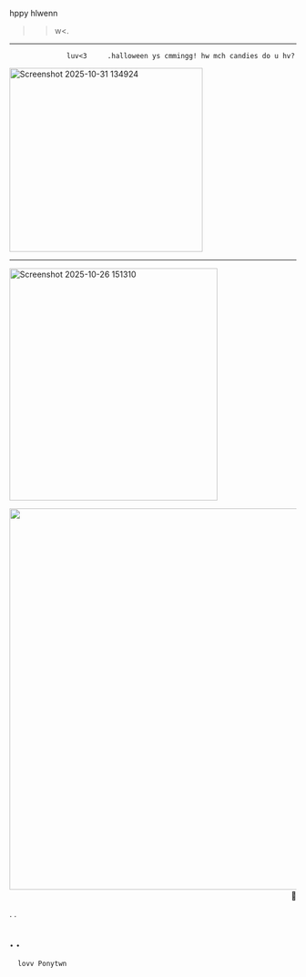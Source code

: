  hppy hlwenn
>>w<.
--------
                  luv<3     .halloween ys cmmingg! hw mch candies do u hv?
<p align="left">  
                  
<img width="339" height="323" alt="Screenshot 2025-10-31 134924" src="https://github.com/user-attachments/assets/2f9ba7c3-5631-453f-9395-13cd37536c6f" />

 ------------------------------     
 <p align="left">  
<img width="365" height="408" alt="Screenshot 2025-10-26 151310" src="https://github.com/user-attachments/assets/1aa514cf-cd81-4a1e-80f6-97e97601add1" /> 
  <p align="right"> 
  <img width="853" height="670" alt="Screenshot 2025-10-31 194224" src="https://github.com/user-attachments/assets/825db29e-0e02-4078-8f69-454a35aded3f" />
  🦴　　

  .
  .

  .
  .
----------------------
      lovv Ponytwn
